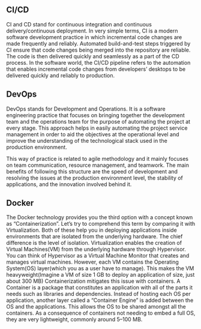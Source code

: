## CI/CD


CI and CD stand for continuous integration and continuous delivery/continuous deployment. In very simple terms, CI is a modern
software development practice in which incremental code changes are made frequently and reliably. Automated build-and-test steps 
triggered by CI ensure that code changes being merged into the repository are reliable. The code is then delivered quickly and 
seamlessly as a part of the CD process. In the software world, the CI/CD pipeline refers to the automation that enables 
incremental code changes from developers’ desktops to be delivered quickly and reliably to production.


## DevOps
DevOps stands for Development and Operations. It is a software engineering practice that focuses on bringing together the development team and the operations team for the purpose of automating the project at every stage. This approach helps in easily automating the project service management in order to aid the objectives at the operational level and improve the understanding of the technological stack used in the production environment.

This way of practice is related to agile methodology and it mainly focuses on team communication, resource management, and teamwork. The main benefits of following this structure are the speed of development and resolving the issues at the production environment level, the stability of applications, and the innovation involved behind it.


## Docker

The Docker technology provides you the third option with a concept known as “Containerization”. Let’s try to comprehend this term by comparing it with Virtualization. Both of these help you in deploying applications inside environments that are isolated from the underlying hardware. The chief difference is the level of isolation.
Virtualization enables the creation of Virtual Machines(VM) from the underlying hardware through Hypervisor. You can think of Hypervisor as a Virtual Machine Monitor that creates and manages virtual machines. However, each VM contains the Operating System(OS) layer(which you as a user have to manage). This makes the VM heavyweight(Imagine a VM of size 1 GB to deploy an application of size, just about 300 MB)
Containerization mitigates this issue with containers. A Container is a package that constitutes an application with all of the parts it needs such as libraries and dependencies. Instead of hosting each OS per application, another layer called a “Container Engine” is added between the OS and the applications. This allows the OS to be shared amongst all the containers. As a consequence of containers not needing to embed a full OS, they are very lightweight, commonly around 5–100 MB.
